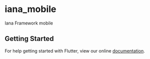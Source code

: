 # iana_mobile

Iana Framework mobile

## Getting Started

For help getting started with Flutter, view our online
[documentation](https://flutter.io/).
